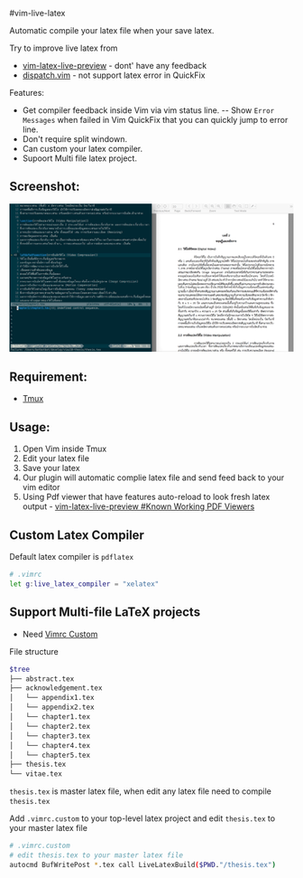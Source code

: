 #vim-live-latex

Automatic compile your latex file when your save latex.

Try to improve live latex from
- [vim-latex-live-preview](https://github.com/xuhdev/vim-latex-live-preview)  - dont' have any feedback
- [dispatch.vim](https://github.com/tpope/vim-dispatch) - not support latex error in QuickFix

Features:
- Get compiler feedback inside Vim via vim status line.
-- Show `Error Messages` when failed in Vim QuickFix that you can
quickly jump to error line.
- Don't require split windown.
- Can custom your latex compiler.
- Supoort Multi file latex project.

## Screenshot:
![screenshot](/doc/ss.png)

## Requirement:
- [Tmux](https://tmux.github.io)

## Usage:
1. Open Vim inside Tmux
2. Edit your latex file
3. Save your latex
4. Our plugin will automatic complie latex file and send feed back to
   your vim editor
5. Using Pdf viewer that have features auto-reload to look fresh latex
   output - [vim-latex-live-preview #Known Working PDF Viewers](https://github.com/xuhdev/vim-latex-live-preview/wiki/Known-Working-PDF-Viewers)

## Custom Latex Compiler

Default latex compiler is `pdflatex`

```sh
# .vimrc
let g:live_latex_compiler = "xelatex"
```
## Support Multi-file LaTeX projects
- Need [Vimrc Custom](https://github.com/ibotdotout/vimrc-custom)

File structure
```sh
$tree
├── abstract.tex
├── acknowledgement.tex
│   └── appendix1.tex
│   └── appendix2.tex
│   └── chapter1.tex
│   └── chapter2.tex
│   └── chapter3.tex
│   └── chapter4.tex
│   └── chapter5.tex
├── thesis.tex
└── vitae.tex
```

`thesis.tex` is master latex file, when edit any latex file need to
compile `thesis.tex`

Add `.vimrc.custom` to your top-level latex project and edit
`thesis.tex` to your master latex file

```sh
# .vimrc.custom
# edit thesis.tex to your master latex file
autocmd BufWritePost *.tex call LiveLatexBuild($PWD."/thesis.tex")
```
